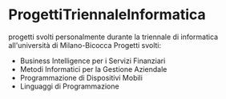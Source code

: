 # ProgettiTriennaleInformatica
progetti svolti personalmente durante la triennale di informatica all'università di Milano-Bicocca
Progetti svolti:
* Business Intelligence per i Servizi Finanziari
* Metodi Informatici per la Gestione Aziendale
* Programmazione di Dispositivi Mobili
* Linguaggi di Programmazione
